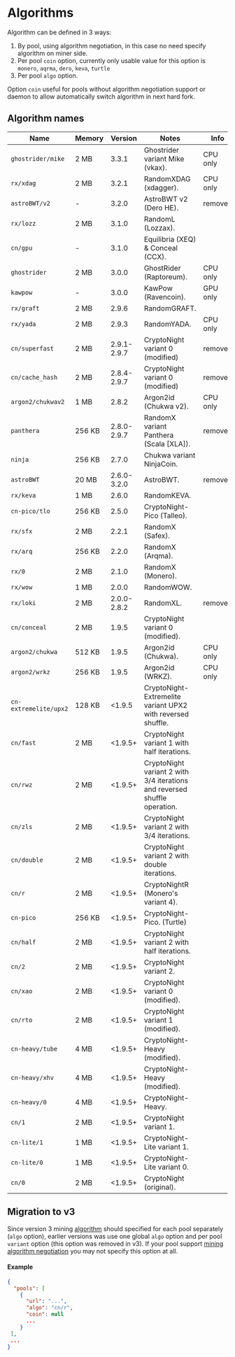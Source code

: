 # Algorithms

Algorithm can be defined in 3 ways:

1. By pool, using algorithm negotiation, in this case no need specify algorithm on miner side.
2. Per pool `coin` option, currently only usable value for this option is `monero`, `aqrma`, `dero`, `keva`, `turtle`
3. Per pool `algo` option.

Option `coin` useful for pools without algorithm negotiation support or daemon to allow automatically switch algorithm in next hard fork.

## Algorithm names

| Name                  | Memory | Version     | Notes                                                                     | Info      |
|-----------------------|--------|-------------|---------------------------------------------------------------------------|-----------|
| `ghostrider/mike`     | 2 MB   | 3.3.1       | Ghostrider variant Mike (vkax).                                           | CPU only
| `rx/xdag`             | 2 MB   | 3.2.1       | RandomXDAG (xdagger).                                                     | CPU only
| `astroBWT/v2`         | -      | 3.2.0       | AstroBWT v2 (Dero HE).                                                    | removed
| `rx/lozz`             | 2 MB   | 3.1.0       | RandomL (Lozzax).                                                         |
| `cn/gpu`              | -      | 3.1.0       | Equilibria (XEQ) & Conceal (CCX).                                         |
| `ghostrider`          | 2 MB   | 3.0.0       | GhostRider (Raptoreum).                                                   | CPU only
| `kawpow`              | -      | 3.0.0       | KawPow (Ravencoin).                                                       | GPU only
| `rx/graft`            | 2 MB   | 2.9.6       | RandomGRAFT.                                                              |
| `rx/yada`             | 2 MB   | 2.9.3       | RandomYADA.                                                               | CPU only
| `cn/superfast`        | 2 MB   | 2.9.1-2.9.7 | CryptoNight variant 0 (modified)                                          | removed
| `cn/cache_hash`       | 2 MB   | 2.8.4-2.9.7 | CryptoNight variant 0 (modified)                                          | removed
| `argon2/chukwav2`     | 1 MB   | 2.8.2       | Argon2id (Chukwa v2).                                                     | CPU only
| `panthera`            | 256 KB | 2.8.0-2.9.7 | RandomX variant Panthera (Scala [XLA]).                                   | removed
| `ninja`               | 256 KB | 2.7.0       | Chukwa variant NinjaCoin.                                                 |
| `astroBWT`            | 20 MB  | 2.6.0-3.2.0 | AstroBWT.                                                                 | removed
| `rx/keva`             | 1 MB   | 2.6.0       | RandomKEVA.                                                               |
| `cn-pico/tlo`         | 256 KB | 2.5.0       | CryptoNight-Pico (Talleo).                                                |
| `rx/sfx`              | 2 MB   | 2.2.1       | RandomX (Safex).                                                          |
| `rx/arq`              | 256 KB | 2.2.0       | RandomX (Arqma).                                                          |
| `rx/0`                | 2 MB   | 2.1.0       | RandomX (Monero).                                                         |
| `rx/wow`              | 1 MB   | 2.0.0       | RandomWOW.                                                                |
| `rx/loki`             | 2 MB   | 2.0.0-2.8.2 | RandomXL.                                                                 | removed
| `cn/conceal`          | 2 MB   | 1.9.5       | CryptoNight variant 0 (modified).                                         |
| `argon2/chukwa`       | 512 KB | 1.9.5       | Argon2id (Chukwa).                                                        | CPU only
| `argon2/wrkz`         | 256 KB | 1.9.5       | Argon2id (WRKZ).                                                          | CPU only
| `cn-extremelite/upx2` | 128 KB | <1.9.5      | CryptoNight-Extremelite variant UPX2 with reversed shuffle.               |
| `cn/fast`             | 2 MB   | <1.9.5+     | CryptoNight variant 1 with half iterations.                               |
| `cn/rwz`              | 2 MB   | <1.9.5+     | CryptoNight variant 2 with 3/4 iterations and reversed shuffle operation. |
| `cn/zls`              | 2 MB   | <1.9.5+     | CryptoNight variant 2 with 3/4 iterations.                                |
| `cn/double`           | 2 MB   | <1.9.5+     | CryptoNight variant 2 with double iterations.                             |
| `cn/r`                | 2 MB   | <1.9.5+     | CryptoNightR (Monero's variant 4).                                        |
| `cn-pico`             | 256 KB | <1.9.5+     | CryptoNight-Pico. (Turtle)                                                |
| `cn/half`             | 2 MB   | <1.9.5+     | CryptoNight variant 2 with half iterations.                               |
| `cn/2`                | 2 MB   | <1.9.5+     | CryptoNight variant 2.                                                    |
| `cn/xao`              | 2 MB   | <1.9.5+     | CryptoNight variant 0 (modified).                                         |
| `cn/rto`              | 2 MB   | <1.9.5+     | CryptoNight variant 1 (modified).                                         |
| `cn-heavy/tube`       | 4 MB   | <1.9.5+     | CryptoNight-Heavy (modified).                                             |
| `cn-heavy/xhv`        | 4 MB   | <1.9.5+     | CryptoNight-Heavy (modified).                                             |
| `cn-heavy/0`          | 4 MB   | <1.9.5+     | CryptoNight-Heavy.                                                        |
| `cn/1`                | 2 MB   | <1.9.5+     | CryptoNight variant 1.                                                    |
| `cn-lite/1`           | 1 MB   | <1.9.5+     | CryptoNight-Lite variant 1.                                               |
| `cn-lite/0`           | 1 MB   | <1.9.5+     | CryptoNight-Lite variant 0.                                               |
| `cn/0`                | 2 MB   | <1.9.5+     | CryptoNight (original).                                                   |

## Migration to v3
Since version 3 mining [algorithm](#algorithm-names) should specified for each pool separately (`algo` option), earlier versions was use one global `algo` option and per pool `variant` option (this option was removed in v3). If your pool support [mining algorithm negotiation](https://github.com/xmrig/xmrig-proxy/issues/168) you may not specify this option at all.

#### Example
```json
{
  "pools": [
    {
      "url": "...",
      "algo": "cn/r",
      "coin": null
      ...
    }
 ],
 ...
}
```